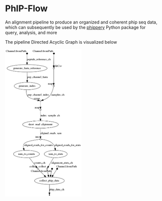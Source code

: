 # PhIP-Flow

An alignment pipeline to produce an organized and coherent phip seq data, which can subsequently be used by the [phippery]() Python package for query, analysis, and more


The pipeline Directed Acyclic Graph is visualized below
<p>
  <img src="dag.png" width="250">
</p>
